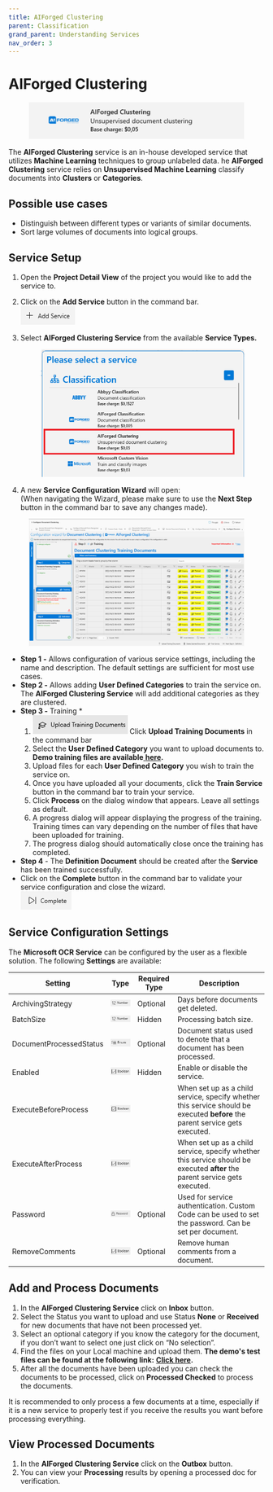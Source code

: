 ```yaml
---
title: AIForged Clustering
parent: Classification
grand_parent: Understanding Services
nav_order: 3
---
```


# AIForged Clustering

<figure><img src="../../.gitbook/assets/image (1) (1) (3).png" alt=""><figcaption></figcaption></figure>

The **AIForged Clustering** service is an in-house developed service that utilizes **Machine Learning** techniques to group unlabeled data. he **AIForged Clustering** service relies on **Unsupervised Machine Learning** classify documents into **Clusters** or **Categories**.

## Possible use cases

* Distinguish between different types or variants of similar documents.
* Sort large volumes of documents into logical groups.

## Service Setup

1. Open the **Project Detail View** of the project you would like to add the service to.
2. Click on the **Add Service** button in the command bar.\
   ![](<../../.gitbook/assets/image (82) (1).png>)
3.  Select **AIForged Clustering Service** from the available **Service Types.**

    <figure><img src="../../.gitbook/assets/image (7) (1).png" alt=""><figcaption></figcaption></figure>
4. A new **Service Configuration Wizard** will open:\
   (When navigating the Wizard, please make sure to use the **Next Step** button in the command bar to save any changes made).

<figure><img src="../../.gitbook/assets/image (6) (1) (3).png" alt=""><figcaption></figcaption></figure>

* **Step 1** **-** Allows configuration of various service settings, including the name and description. The default settings are sufficient for most use cases.
* **Step 2 -** Allows adding **User Defined Categories** to train the service on. The **AIForged Clustering Service** will add additional categories as they are clustered.
* **Step 3 -** Training \*
  1. ![](<../../.gitbook/assets/33 (1) (2) (1) (1) (1) (1) (1) (1) (2).png>) Click **Upload Training Documents** in the command bar
  2. Select the **User Defined Category** you want to upload documents to.\
     **Demo training files are available**[ **here**](https://docs.aiforged.com/DemoDocuments/AIForged%20Classification%20%20Testing.zip)**.**
  3. Upload files for each **User Defined Category** you wish to train the service on.
  4. Once you have uploaded all your documents, click the **Train Service** button in the command bar to train your service.
  5. Click **Process** on the dialog window that appears. Leave all settings as default.
  6. A progress dialog will appear displaying the progress of the training.\
     Training times can vary depending on the number of files that have been uploaded for training.
  7. The progress dialog should automatically close once the training has completed.
* **Step 4** - The **Definition Document** should be created after the **Service** has been trained successfully.
* Click on the **Complete** button in the command bar to validate your service configuration and close the wizard.\
  ![](<../../.gitbook/assets/image (84) (1).png>)

## Service Configuration Settings

The **Microsoft OCR Service** can be configured by the user as a flexible solution. The following **Settings** are available:

| Setting                 | Type                                                           | Required Type | Description                                                                                                                  |
| ----------------------- | -------------------------------------------------------------- | ------------- | ---------------------------------------------------------------------------------------------------------------------------- |
| ArchivingStrategy       | ![](<../../.gitbook/assets/image (5) (3).png>)                 | Optional      | Days before documents get deleted.                                                                                           |
| BatchSize               | ![](<../../.gitbook/assets/image (14) (6).png>)                | Hidden        | Processing batch size.                                                                                                       |
| DocumentProcessedStatus | ![](<../../.gitbook/assets/image (6) (4).png>)                 | Optional      | Document status used to denote that a document has been processed.                                                           |
| Enabled                 | ![](<../../.gitbook/assets/image (15) (5) (1).png>)            | Hidden        | Enable or disable the service.                                                                                               |
| ExecuteBeforeProcess    | ![](<../../.gitbook/assets/image (15) (5).png>)                |               | When set up as a child service, specify whether this service should be executed **before** the parent service gets executed. |
| ExecuteAfterProcess     | ![](<../../.gitbook/assets/image (1) (1) (3) (1) (2).png>)     |               | When set up as a child service, specify whether this service should be executed **after** the parent service gets executed.  |
| Password                | ![](<../../.gitbook/assets/image (3) (5) (1).png>)             | Optional      | Used for service authentication. Custom Code can be used to set the password. Can be set per document.                       |
| RemoveComments          | ![](<../../.gitbook/assets/image (1) (1) (3) (1) (2) (1).png>) | Optional      | Remove human comments from a document.                                                                                       |

## Add and Process Documents

1. In the **AIForged Clustering Service** click on **Inbox** button.
2. Select the Status you want to upload and use Status **None** or **Received** for new documents that have not been processed yet.
3. Select an optional category if you know the category for the document, if you don’t want to select one just click on “No selection”.
4. Find the files on your Local machine and upload them. **The demo's test files can be found at the following link:** [**Click here**](https://larchold-my.sharepoint.com/:u:/g/personal/jannie\_larcai\_com/Ec-\_k8RmUqNAv6WgCgwItfcBTRp1Gk0V6OeyTj2S3SIUQg?e=EquxX9)**.**
5. After all the documents have been uploaded you can check the documents to be processed, click on **Processed Checked** to process the documents.

It is recommended to only process a few documents at a time, especially if it is a new service to properly test if you receive the results you want before processing everything.

## View Processed Documents <a href="#view-processed-documents" id="view-processed-documents"></a>

1. In the **AIForged Clustering Service** click on the **Outbox** button.
2. You can view your **Processing** results by opening a processed doc for verification.
